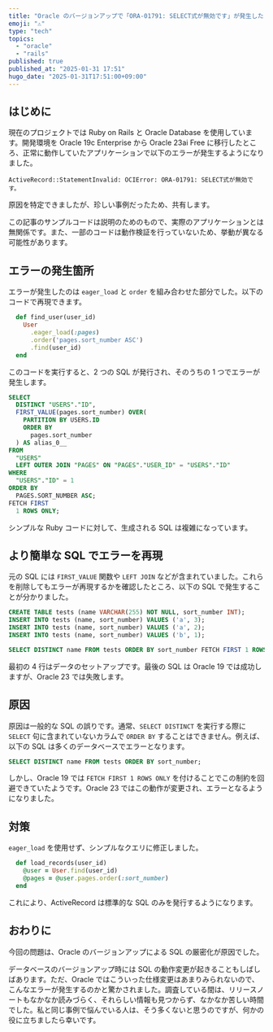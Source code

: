 ```yaml
---
title: "Oracle のバージョンアップで「ORA-01791: SELECT式が無効です」が発生した"
emoji: "⚠️"
type: "tech"
topics:
  - "oracle"
  - "rails"
published: true
published_at: "2025-01-31 17:51"
hugo_date: "2025-01-31T17:51:00+09:00"
---
```


## はじめに

現在のプロジェクトでは Ruby on Rails と Oracle Database を使用しています。開発環境を Oracle 19c Enterprise から Oracle 23ai Free に移行したところ、正常に動作していたアプリケーションで以下のエラーが発生するようになりました。

```
ActiveRecord::StatementInvalid: OCIError: ORA-01791: SELECT式が無効です。
```

原因を特定できましたが、珍しい事例だったため、共有します。

この記事のサンプルコードは説明のためのもので、実際のアプリケーションとは無関係です。また、一部のコードは動作検証を行っていないため、挙動が異なる可能性があります。

## エラーの発生箇所

エラーが発生したのは `eager_load` と `order` を組み合わせた部分でした。以下のコードで再現できます。

```ruby
  def find_user(user_id)
    User
      .eager_load(:pages)
      .order('pages.sort_number ASC')
      .find(user_id)
  end
```

このコードを実行すると、2 つの SQL が発行され、そのうちの 1 つでエラーが発生します。

```sql
SELECT
  DISTINCT "USERS"."ID",
  FIRST_VALUE(pages.sort_number) OVER(
    PARTITION BY USERS.ID
    ORDER BY
      pages.sort_number
  ) AS alias_0__
FROM
  "USERS"
  LEFT OUTER JOIN "PAGES" ON "PAGES"."USER_ID" = "USERS"."ID"
WHERE
  "USERS"."ID" = 1
ORDER BY
  PAGES.SORT_NUMBER ASC;
FETCH FIRST
  1 ROWS ONLY;
```

シンプルな Ruby コードに対して、生成される SQL は複雑になっています。

## より簡単な SQL でエラーを再現

元の SQL には `FIRST_VALUE` 関数や `LEFT JOIN` などが含まれていました。これらを削除してもエラーが再現するかを確認したところ、以下の SQL で発生することが分かりました。

```sql
CREATE TABLE tests (name VARCHAR(255) NOT NULL, sort_number INT);
INSERT INTO tests (name, sort_number) VALUES ('a', 3);
INSERT INTO tests (name, sort_number) VALUES ('a', 2);
INSERT INTO tests (name, sort_number) VALUES ('b', 1);

SELECT DISTINCT name FROM tests ORDER BY sort_number FETCH FIRST 1 ROWS ONLY;
```

最初の 4 行はデータのセットアップです。最後の SQL は Oracle 19 では成功しますが、Oracle 23 では失敗します。

## 原因

原因は一般的な SQL の誤りです。通常、`SELECT DISTINCT` を実行する際に `SELECT` 句に含まれていないカラムで `ORDER BY` することはできません。例えば、以下の SQL は多くのデータベースでエラーとなります。

```sql
SELECT DISTINCT name FROM tests ORDER BY sort_number;
```

しかし、Oracle 19 では `FETCH FIRST 1 ROWS ONLY` を付けることでこの制約を回避できていたようです。Oracle 23 ではこの動作が変更され、エラーとなるようになりました。

## 対策

`eager_load` を使用せず、シンプルなクエリに修正しました。

```ruby
  def load_records(user_id)
    @user = User.find(user_id)
    @pages = @user.pages.order(:sort_number)
  end
```

これにより、ActiveRecord は標準的な SQL のみを発行するようになります。

## おわりに

今回の問題は、Oracle のバージョンアップによる SQL の厳密化が原因でした。

データベースのバージョンアップ時には SQL の動作変更が起きることもしばしばあります。ただ、Oracle ではこういった仕様変更はあまりみられないので、こんなエラーが発生するのかと驚かされました。調査している間は、リリースノートもなかなか読みづらく、それらしい情報も見つからず、なかなか苦しい時間でした。私と同じ事例で悩んでいる人は、そう多くないと思うのですが、何かの役に立ちましたら幸いです。
